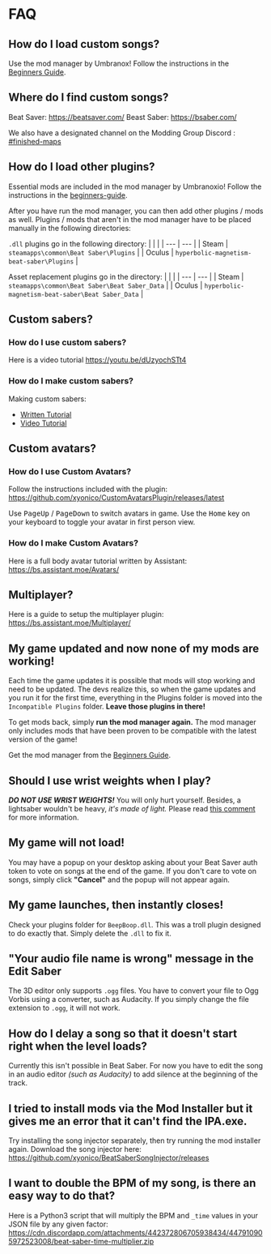 <!-- TITLE: FAQ -->
<!-- SUBTITLE: Frequently Asked Questions! -->
# FAQ
## How do I load custom songs?
Use the mod manager by Umbranox! 
Follow the instructions in the [Beginners Guide](beginners-guide).

## Where do I find custom songs?
Beat Saver: https://beatsaver.com/
Beast Saber: https://bsaber.com/

We also have a designated channel on the Modding Group Discord : [#finished-maps](https://discordapp.com/channels/441805394323439646/442342190060929055/)

## How do I load other plugins?
Essential mods are included in the mod manager by Umbranoxio!
Follow the instructions in the [beginners-guide](beginners-guide).

After you have run the mod manager, you can then add other plugins / mods as well.
Plugins / mods that aren't in the mod manager have to be placed manually in the following directories:

`.dll` plugins go in the following directory:
|  |  |
| --- | --- |
| Steam | `steamapps\common\Beat Saber\Plugins` |
| Oculus | `hyperbolic-magnetism-beat-saber\Plugins` |

Asset replacement plugins go in the directory:
|  |  |
| --- | --- |
| Steam | `steamapps\common\Beat Saber\Beat Saber_Data` |
| Oculus | `hyperbolic-magnetism-beat-saber\Beat Saber_Data` |

## Custom sabers?
### How do I use custom sabers?
Here is a video tutorial https://youtu.be/dUzyochSTt4
<!-- (Add link to #beginners-guide section here) -->

### How do I make custom sabers?
Making custom sabers:
* [Written Tutorial](https://bs.assistant.moe/Sabers/)
* [Video Tutorial](https://www.youtube.com/watch?v=mhMeR9CEUjk)

## Custom avatars?
### How do I use Custom Avatars?
Follow the instructions included with the plugin:
https://github.com/xyonico/CustomAvatarsPlugin/releases/latest

Use <kbd>PageUp</kbd> / <kbd>PageDown</kbd> to switch avatars in game.
Use the <kbd>Home</kbd> key on your keyboard to toggle your avatar in first person view.

### How do I make Custom Avatars?
Here is a full body avatar tutorial written by Assistant: https://bs.assistant.moe/Avatars/

## Multiplayer?
Here is a guide to setup the multiplayer plugin: https://bs.assistant.moe/Multiplayer/

## My game updated and now none of my mods are working!
Each time the game updates it is possible that mods will stop working and need to be updated.
The devs realize this, so when the game updates and you run it for the first time, everything in the Plugins folder is moved into the `Incompatible Plugins` folder. **Leave those plugins in there!**

To get mods back, simply **run the mod manager again.**
The mod manager only includes mods that have been proven to be compatible with the latest version of the game!

Get the mod manager from the [Beginners Guide](beginners-guide).

## Should I use wrist weights when I play?
***DO NOT USE WRIST WEIGHTS!***
You will only hurt yourself. Besides, a lightsaber wouldn't be heavy, *it's made of light.*
Please read [this comment](https://www.reddit.com/r/Vive/comments/8g9jgs/beat_saber_has_now_released/dya1yl7/) for more information.

## My game will not load!
You may have a popup on your desktop asking about your Beat Saver auth token to vote on songs at the end of the game.
If you don't care to vote on songs, simply click **"Cancel"** and the popup will not appear again.

## My game launches, then instantly closes!
Check your plugins folder for `BeepBoop.dll`. This was a troll plugin designed to do exactly that.
Simply delete the `.dll` to fix it.

## "Your audio file name is wrong" message in the Edit Saber
The 3D editor only supports `.ogg` files. You have to convert your file to Ogg Vorbis using a converter, such as Audacity.
If you simply change the file extension to `.ogg`, it will not work.

## How do I delay a song so that it doesn't start right when the level loads?
Currently this isn't possible in Beat Saber. For now you have to edit the song in an audio editor *(such as Audacity)* to add silence at the beginning of the track.

## I tried to install mods via the Mod Installer but it gives me an error that it can't find the IPA.exe.
Try installing the song injector separately, then try running the mod installer again.
Download the song injector here: https://github.com/xyonico/BeatSaberSongInjector/releases

## I want to double the BPM of my song, is there an easy way to do that?
Here is a Python3 script that will multiply the BPM and `_time` values in your JSON file by any given factor:
https://cdn.discordapp.com/attachments/442372806705938434/447910905972523008/beat-saber-time-multiplier.zip